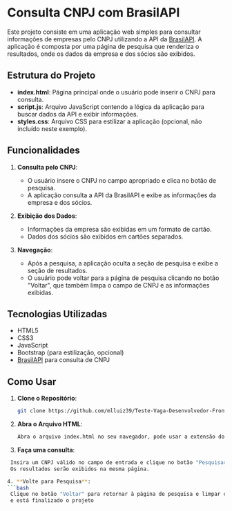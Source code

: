 # Consulta CNPJ com BrasilAPI

Este projeto consiste em uma aplicação web simples para consultar informações de empresas pelo CNPJ utilizando a API da [BrasilAPI](https://brasilapi.com.br). A aplicação é composta por uma página de pesquisa que renderiza o resultados, onde os dados da empresa e dos sócios são exibidos.

## Estrutura do Projeto

- **index.html**: Página principal onde o usuário pode inserir o CNPJ para consulta.
- **script.js**: Arquivo JavaScript contendo a lógica da aplicação para buscar dados da API e exibir informações.
- **styles.css**: Arquivo CSS para estilizar a aplicação (opcional, não incluído neste exemplo).

## Funcionalidades

1. **Consulta pelo CNPJ**:
   - O usuário insere o CNPJ no campo apropriado e clica no botão de pesquisa.
   - A aplicação consulta a API da BrasilAPI e exibe as informações da empresa e dos sócios.

2. **Exibição dos Dados**:
   - Informações da empresa são exibidas em um formato de cartão.
   - Dados dos sócios são exibidos em cartões separados.

3. **Navegação**:
   - Após a pesquisa, a aplicação oculta a seção de pesquisa e exibe a seção de resultados.
   - O usuário pode voltar para a página de pesquisa clicando no botão "Voltar", que também limpa o campo de CNPJ e as informações exibidas.

## Tecnologias Utilizadas

- HTML5
- CSS3
- JavaScript
- Bootstrap (para estilização, opcional)
- [BrasilAPI](https://brasilapi.com.br) para consulta de CNPJ

## Como Usar

1. **Clone o Repositório**:
   ```bash
   git clone https://github.com/mlluiz39/Teste-Vaga-Desenvolvedor-Front-End

2. **Abra o Arquivo HTML**:
   ```bash
   Abra o arquivo index.html no seu navegador, pode usar a extensão do VScode live server

3. **Faça uma consulta**:
  ```bash
   Insira um CNPJ válido no campo de entrada e clique no botão "Pesquisar".
   Os resultados serão exibidos na mesma página.

4. **Volte para Pesquisa**:
  ```bash
   Clique no botão "Voltar" para retornar à página de pesquisa e limpar os dados exibidos,
   e está finalizado o projeto
